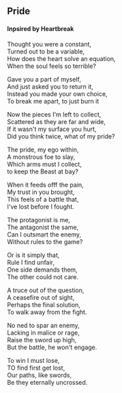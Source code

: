 ## Pride 

#### Inpsired by Heartbreak

Thought you were a constant,\
Turned out to be a variable,\
How does the heart solve an equation,\
When the soul feels so terrible?

Gave you a part of myself,\
And just asked you to return it,\
Instead you made your own choice,\
To break me apart, to just burn it

Now the pieces I'm left to collect,\
Scattered as they are far and wide,\
If it wasn't my surface you hurt,\
Did you think twice, what of my pride?

The pride, my ego within,\
A monstrous foe to slay,\
Which arms must I collect,\
to keep the Beast at bay?

When it feeds offf the pain,\
My trust in you brought,\
This feels of a battle that,\
I've lost before I fought.

The protagonist is me,\
The antagonist the same,\
Can I outsmart the enemy,\
Without rules to the game?

Or is it simply that,\
Rule I find unfair,\
One side demands them,\
The other could not care.

A truce out of the question,\
A ceasefire out of sight,\
Perhaps the final solution,\
To walk away from the fight.

No ned to spar an enemy,\
Lacking in malice or rage,\
Raise the sword up high,\
But the battle, he won't engage.

To win I must lose,\
TO find first get lost,\
Our paths, like swords,\
Be they eternally uncrossed.

